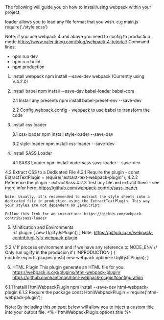 The following will guide you on how to install/using webpack within your project:

loader allows you to load any file format that you wish.
e.g main.js
require('./style.scss')

Note: if you use webpack 4 and above you need to config to production mode
https://www.valentinog.com/blog/webpack-4-tutorial/
Command lines:
  - npm run dev
  - npm run build
  - npm production

1. Install webpack
   npm install --save-dev webpack (Currently using V.4.2.0)


2. Install babel
   npm install --save-dev babel-loader babel-core

	2.1 Install any presents
	    npm install babel-preset-env --save-dev

	2.2 Config webpack.config - webpack to use babel to transform the code

3. Install css loader

   3.1 css-loader
   		npm install style-loader --save-dev

   3.2 style-loader
  		npm install css-loader --save-dev

 4. Install SASS Loader

 	4.1 SASS Loader
  		npm install node-sass sass-loader --save-dev

  4.2 Extract CSS to a Dedicated File
   4.2.1 Require the plugin
         - const ExtractTextPlugin = require("extract-text-webpack-plugin");
   4.2.2 Reference the plugin
         - extractSass
   4.2.3 Test any file and extract them
         -  see more infor here: https://github.com/webpack-contrib/sass-loader

    Note: Usually, it's recommended to extract the style sheets into a dedicated file in production using the ExtractTextPlugin. This way your styles are not dependent on JavaScript

    Follow this link for an intruction: https://github.com/webpack-contrib/sass-loader

5. Minification and Environments  
  5.1 
    plugin:  [
            new UglifyJsPlugin()
    ]
 Note: 
 https://github.com/webpack-contrib/uglifyjs-webpack-plugin

  5.2
  // If process environment and if we have any reference to NODE_ENV 
  // Only run uglify in the producion
  if ( INPRODUCTION ) {
      module.exports.plugins.push( new webpack.optimize.UglifyJsPlugin);
  }

6. HTML Plugin
    This plugin generate an HTML file for you.
    https://webpack.js.org/plugins/html-webpack-plugin/
    https://github.com/jantimon/html-webpack-plugin#configuration

  6.1.1 Installl HtmlWebpackPlugin
        npm install --save-dev html-webpack-plugin
  6.1.2 Require the package
        const HtmlWebpackPlugin = require('html-webpack-plugin');

  Note:
  By including this snippet below will allow you to inject a custom title into your output file.
  <%= htmlWebpackPlugin.options.title %>



